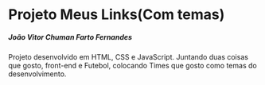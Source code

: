 # Projeto Meus Links(Com temas)

##### João Vitor Chuman Farto Fernandes

Projeto desenvolvido em HTML, CSS e JavaScript. Juntando duas coisas que gosto, front-end e Futebol, colocando Times que gosto como temas do desenvolvimento.

​	